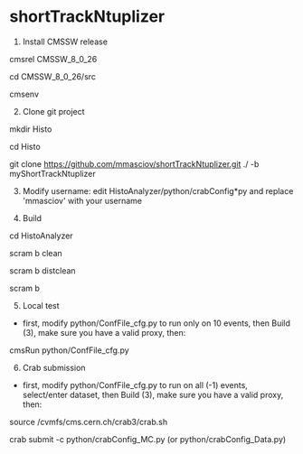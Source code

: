 # shortTrackNtuplizer

1. Install CMSSW release

cmsrel CMSSW_8_0_26

cd CMSSW_8_0_26/src

cmsenv


2. Clone git project

mkdir Histo

cd Histo

git clone https://github.com/mmasciov/shortTrackNtuplizer.git ./ -b myShortTrackNtuplizer


3. Modify username: edit HistoAnalyzer/python/crabConfig*py and replace 'mmasciov' with your username


4. Build

cd HistoAnalyzer

scram b clean

scram b distclean

scram b


5. Local test

- first, modify python/ConfFile_cfg.py to run only on 10 events, then Build (3), make sure you have a valid proxy, then:

cmsRun python/ConfFile_cfg.py


6. Crab submission

- first, modify python/ConfFile_cfg.py to run on all (-1) events, select/enter dataset, then Build (3), make sure you have a valid proxy, then:

source /cvmfs/cms.cern.ch/crab3/crab.sh

crab submit -c python/crabConfig_MC.py (or python/crabConfig_Data.py)
